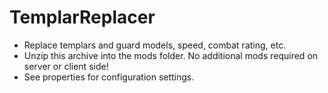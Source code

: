 # TemplarReplacer

- Replace templars and guard models, speed, combat rating, etc.
- Unzip this archive into the mods folder. No additional mods required on server or client side!
- See properties for configuration settings.